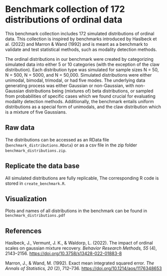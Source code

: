 # Benchmark collection of 172 distributions of ordinal data
 
This benchmark collection includes 172 simulated distributions of ordinal data. 
This collection is inspired by benchmarks introduced by Haslbeck et al. (2022) and Marron & Wand
(1992) and is meant as a benchmark to validate and test statistical methods, such as modality detection methods. 

The ordinal distributions in our benchmark were created by categorizing simulated data into either 5 or 10 categories (with the exception of the claw distribution). Each distribution type was simulated for sample sizes N = 50, N = 500, N = 5000, and N = 50,000. Simulated distributions were either unimodal, bimodal, trimodal, or had five modes. The underlying data generating process was either Gaussian or non-Gaussian, with non-Gaussian distributions being (mixtures of) beta distributions, or sampled from
probabilities of specific cases which we found crucial for evaluating modality detection methods. Additionally, the benchmark entails uniform distributions as a special form of unimodals, and the claw distribution which is a mixture of five Gaussians. 

## Raw data
The distributions can be accessed as an RData file (`benchmark_distributions.RData`) or as a csv file in the zip folder `benchmark_distributions.zip`. 

## Replicate the data base
All simulated distributions are fully replicable, The corresponding R code is stored in `create_benchmark.R`. 

## Visualization 
Plots and names of all distributions in the benchmark can be found in `benchmark_distributions.pdf`

## References 
Haslbeck, J., Vermunt, J. K., & Waldorp, L. (2022). The impact of ordinal scales on
gaussian mixture recovery. *Behavior Research Methods, 55* (4), 2143–2156. https://doi.org/10.3758/s13428-022-01883-8

Marron, J., & Wand, M. (1992). Exact mean integrated squared error. *The Annals of Statistics, 20* (2), 712–736. https://doi.org/10.1214/aos/1176348653
